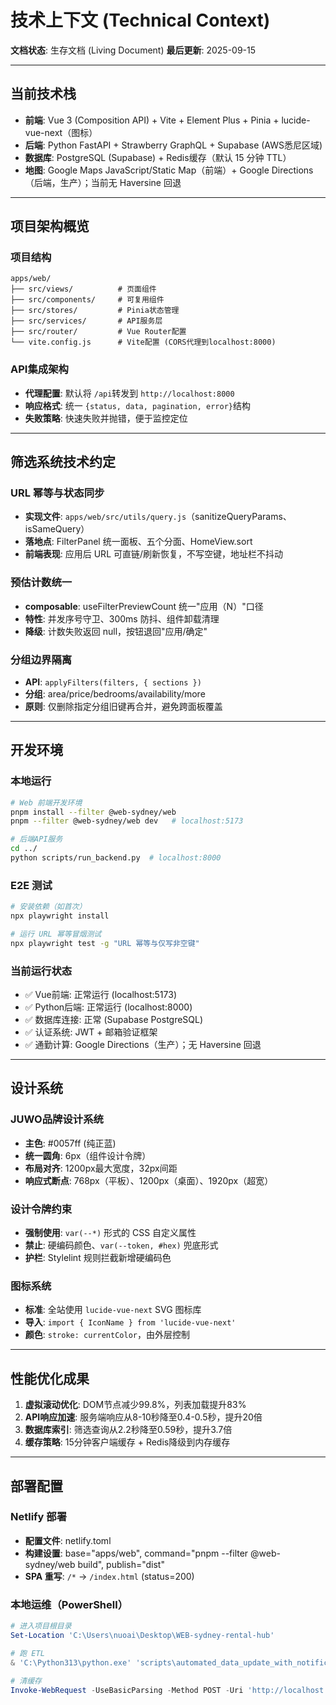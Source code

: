 # 技术上下文 (Technical Context)

**文档状态**: 生存文档 (Living Document)
**最后更新**: 2025-09-15

---

## 当前技术栈

- **前端**: Vue 3 (Composition API) + Vite + Element Plus + Pinia + lucide-vue-next（图标）
- **后端**: Python FastAPI + Strawberry GraphQL + Supabase (AWS悉尼区域)
- **数据库**: PostgreSQL (Supabase) + Redis缓存（默认 15 分钟 TTL）
- **地图**: Google Maps JavaScript/Static Map（前端）+ Google Directions（后端，生产）；当前无 Haversine 回退

---

## 项目架构概览

### 项目结构
```
apps/web/
├── src/views/          # 页面组件
├── src/components/     # 可复用组件
├── src/stores/         # Pinia状态管理
├── src/services/       # API服务层
├── src/router/         # Vue Router配置
└── vite.config.js      # Vite配置 (CORS代理到localhost:8000)
```

### API集成架构
- **代理配置**: 默认将 `/api`转发到 `http://localhost:8000`
- **响应格式**: 统一 `{status, data, pagination, error}`结构
- **失败策略**: 快速失败并抛错，便于监控定位

---

## 筛选系统技术约定

### URL 幂等与状态同步
- **实现文件**: `apps/web/src/utils/query.js`（sanitizeQueryParams、isSameQuery）
- **落地点**: FilterPanel 统一面板、五个分面、HomeView.sort
- **前端表现**: 应用后 URL 可直链/刷新恢复，不写空键，地址栏不抖动

### 预估计数统一
- **composable**: useFilterPreviewCount 统一"应用（N）"口径
- **特性**: 并发序号守卫、300ms 防抖、组件卸载清理
- **降级**: 计数失败返回 null，按钮退回"应用/确定"

### 分组边界隔离
- **API**: `applyFilters(filters, { sections })`
- **分组**: area/price/bedrooms/availability/more
- **原则**: 仅删除指定分组旧键再合并，避免跨面板覆盖

---

## 开发环境

### 本地运行
```bash
# Web 前端开发环境
pnpm install --filter @web-sydney/web
pnpm --filter @web-sydney/web dev   # localhost:5173

# 后端API服务
cd ../
python scripts/run_backend.py  # localhost:8000
```

### E2E 测试
```bash
# 安装依赖（如首次）
npx playwright install

# 运行 URL 幂等冒烟测试
npx playwright test -g "URL 幂等与仅写非空键"
```

### 当前运行状态
- ✅ Vue前端: 正常运行 (localhost:5173)
- ✅ Python后端: 正常运行 (localhost:8000)
- ✅ 数据库连接: 正常 (Supabase PostgreSQL)
- ✅ 认证系统: JWT + 邮箱验证框架
- ✅ 通勤计算: Google Directions（生产）；无 Haversine 回退

---

## 设计系统

### JUWO品牌设计系统
- **主色**: #0057ff (纯正蓝)
- **统一圆角**: 6px（组件设计令牌）
- **布局对齐**: 1200px最大宽度，32px间距
- **响应式断点**: 768px（平板）、1200px（桌面）、1920px（超宽）

### 设计令牌约束
- **强制使用**: `var(--*)` 形式的 CSS 自定义属性
- **禁止**: 硬编码颜色、`var(--token, #hex)` 兜底形式
- **护栏**: Stylelint 规则拦截新增硬编码色

### 图标系统
- **标准**: 全站使用 `lucide-vue-next` SVG 图标库
- **导入**: `import { IconName } from 'lucide-vue-next'`
- **颜色**: `stroke: currentColor`，由外层控制

---

## 性能优化成果

1. **虚拟滚动优化**: DOM节点减少99.8%，列表加载提升83%
2. **API响应加速**: 服务端响应从8-10秒降至0.4-0.5秒，提升20倍
3. **数据库索引**: 筛选查询从2.2秒降至0.59秒，提升3.7倍
4. **缓存策略**: 15分钟客户端缓存 + Redis降级到内存缓存

---

## 部署配置

### Netlify 部署
- **配置文件**: netlify.toml
- **构建设置**: base="apps/web", command="pnpm --filter @web-sydney/web build", publish="dist"
- **SPA 重写**: `/*` → `/index.html` (status=200)

### 本地运维（PowerShell）
```powershell
# 进入项目根目录
Set-Location 'C:\Users\nuoai\Desktop\WEB-sydney-rental-hub'

# 跑 ETL
& 'C:\Python313\python.exe' 'scripts\automated_data_update_with_notifications.py' --run-once

# 清缓存
Invoke-WebRequest -UseBasicParsing -Method POST -Uri 'http://localhost:8000/api/cache/invalidate?invalidate_all=true' | Out-Null
